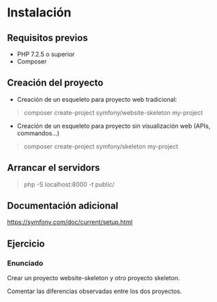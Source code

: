 # Instalación


## Requisitos previos

- PHP 7.2.5 o superior
- Composer

## Creación del proyecto

- Creación de un esqueleto para proyecto web tradicional:

> composer create-project symfony/website-skeleton my-project

- Creación de un esqueleto para proyecto sin visualización web (APIs, commandos...)

> composer create-project symfony/skeleton my-project

## Arrancar el servidors

> php -S localhost:8000 -t public/

## Documentación adicional

https://symfony.com/doc/current/setup.html
## Ejercicio

### Enunciado

Crear un proyecto website-skeleton y otro proyecto skeleton.

Comentar las diferencias observadas entre los dos proyectos.